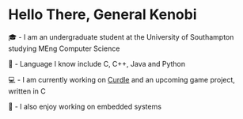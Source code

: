 # Hello There, General Kenobi

:mortar_board: - I am an undergraduate student at the University of Southampton studying MEng Computer Science

:brain: - Language I know include C, C++, Java and Python

:computer: - I am currently working on [Curdle](https://github.com/inventor02/curdle) and an upcoming game project, written in C

:electric_plug: - I also enjoy working on embedded systems
